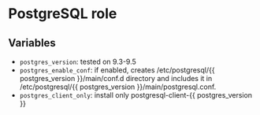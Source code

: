 # PostgreSQL role

## Variables

- ```postgres_version```: tested on 9.3-9.5
- ```postgres_enable_conf```: if enabled, creates /etc/postgresql/{{ postgres_version }}/main/conf.d directory and includes it in /etc/postgresql/{{ postgres_version }}/main/postgresql.conf.
- ```postgres_client_only```: install only postgresql-client-{{ postgres_version }}
